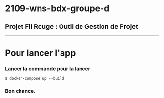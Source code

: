 # 2109-wns-bdx-groupe-d

## Projet Fil Rouge : Outil de Gestion de Projet

----------------------------

# Pour lancer l'app

### Lancer la commande pour la lancer

`` $ docker-compose up --build ``

### Bon chance.
